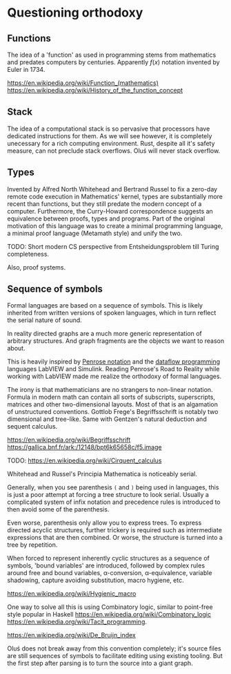 # Questioning orthodoxy


## Functions

The idea of a 'function' as used in programming stems from mathematics and predates computers by centuries. Apparently $f(x)$ notation invented by Euler in 1734.

<https://en.wikipedia.org/wiki/Function_(mathematics)>
<https://en.wikipedia.org/wiki/History_of_the_function_concept>

## Stack

The idea of a computational stack is so pervasive that processors have dedicated instructions for them. As we will see however, it is completely unecessary for a rich computing environment. Rust, despite all it's safety measure, can not preclude stack overflows. Oluś will never stack overflow.

## Types

Invented by Alfred North Whitehead and Bertrand Russel to fix a zero-day remote code execution in Mathematics' kernel, types are substantially more recent than functions, but they still predate the modern concept of a computer. Furthermore, the Curry-Howard correspondence suggests an equivalence between proofs, types and programs. Part of the original motivation of this language was to create a minimal programming language, a minimal proof language (Metamath style) and unify the two.

TODO: Short modern CS perspective from Entsheidungsproblem till Turing completeness.

Also, proof systems.

## Sequence of symbols

Formal languages are based on a sequence of symbols. This is likely inherited from written versions of spoken languages, which in turn reflect the serial nature of sound.

In reality directed graphs are a much more generic representation of arbitrary structures. And graph fragments are the objects we want to reason about.

This is heavily inspired by [Penrose notation][penrose] and the [dataflow programming][dataflow] languages LabVIEW and Simulink. Reading Penrose's Road to Reality while working with LabVIEW made me realize the orthodoxy of formal languages.

[penrose]: https://en.wikipedia.org/wiki/Penrose_graphical_notation
[dataflow]: https://en.wikipedia.org/wiki/Dataflow_programming

The irony is that mathematicians are no strangers to non-linear notation. Formula in modern math can contain all sorts of subscripts, superscripts, matrices and other two-dimensional layouts. Most of that is an algamation of unstructured conventions. Gottlob Frege's Begriffsschrift is notably two dimensional and tree-like. Same with Gentzen's natural deduction and sequent calculus.

<https://en.wikipedia.org/wiki/Begriffsschrift>
<https://gallica.bnf.fr/ark:/12148/bpt6k65658c/f5.image>

TODO: <https://en.wikipedia.org/wiki/Cirquent_calculus>

Whitehead and Russel's Principia Mathematica is noticeably serial.

Generally, when you see parenthesis `(` and `)` being used in languages, this is just a poor attempt at forcing a tree structure to look serial. Usually a complicated system of infix notation and precedence rules is introduced to then avoid some of the parenthesis.

Even worse, parenthesis only allow you to express trees. To express directed acyclic structures, further trickery is required such as intermediate expressions that are then combined. Or worse, the structure is turned into a tree by repetition.

When forced to represent inherently cyclic structures as a sequence of symbols, 'bound variables' are introduced, followed by complex rules around free and bound variables, α-conversion, α-equivalence, variable shadowing, capture avoiding substitution, macro hygiene, etc.

<https://en.wikipedia.org/wiki/Hygienic_macro>


One way to solve all this is using Combinatory logic, similar to point-free style popular in Haskell <https://en.wikipedia.org/wiki/Combinatory_logic> <https://en.wikipedia.org/wiki/Tacit_programming>.

<https://en.wikipedia.org/wiki/De_Bruijn_index>

Oluś does not break away from this convention completely; it's source files are still sequences of symbols to facilitate editing using existing tooling. But the first step after parsing is to turn the source into a giant graph.

